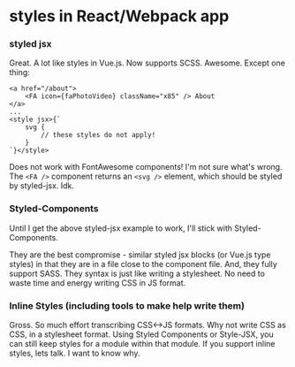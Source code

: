 # styles in React/Webpack app

### styled jsx

Great. A lot like styles in Vue.js. Now supports SCSS. Awesome. Except one thing:

```text
<a href="/about">
    <FA icon={faPhotoVideo} className="x85" /> About
</a>
...
<style jsx>{`
    svg {
        // these styles do not apply!
    }
`}</style>
```

Does not work with FontAwesome components! I'm not sure what's wrong. The `<FA />` component returns an `<svg />` element, which should be styled by styled-jsx. Idk.

### Styled-Components

Until I get the above styled-jsx example to work, I'll stick with Styled-Components.

They are the best compromise - similar styled jsx blocks \(or Vue.js type styles\) in that they are in a file close to the component file. And, they fully support SASS. They syntax is just like writing a stylesheet. No need to waste time and energy writing CSS in JS format.

### Inline Styles \(including tools to make help write them\)

Gross. So much effort transcribing CSS&lt;-&gt;JS formats. Why not write CSS as CSS, in a stylesheet format. Using Styled Components or Style-JSX, you can still keep styles for a module within that module. If you support inline styles, lets talk. I want to know why. 

